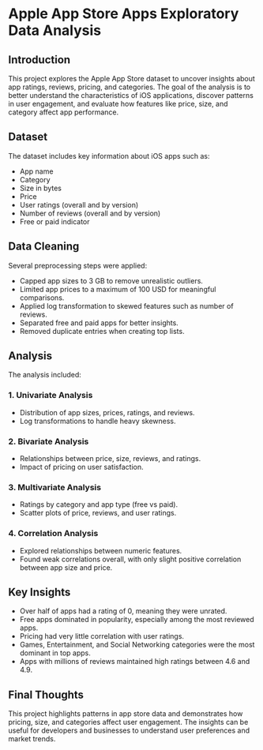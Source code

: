 # Apple App Store Apps Exploratory Data Analysis

## Introduction
This project explores the Apple App Store dataset to uncover insights about app ratings, reviews, pricing, and categories. The goal of the analysis is to better understand the characteristics of iOS applications, discover patterns in user engagement, and evaluate how features like price, size, and category affect app performance.

## Dataset
The dataset includes key information about iOS apps such as:
- App name  
- Category  
- Size in bytes  
- Price  
- User ratings (overall and by version)  
- Number of reviews (overall and by version)  
- Free or paid indicator  

## Data Cleaning
Several preprocessing steps were applied:
- Capped app sizes to 3 GB to remove unrealistic outliers.  
- Limited app prices to a maximum of 100 USD for meaningful comparisons.  
- Applied log transformation to skewed features such as number of reviews.  
- Separated free and paid apps for better insights.  
- Removed duplicate entries when creating top lists.  

## Analysis
The analysis included:

### 1. Univariate Analysis
- Distribution of app sizes, prices, ratings, and reviews.  
- Log transformations to handle heavy skewness.  

### 2. Bivariate Analysis
- Relationships between price, size, reviews, and ratings.  
- Impact of pricing on user satisfaction.  

### 3. Multivariate Analysis
- Ratings by category and app type (free vs paid).  
- Scatter plots of price, reviews, and user ratings.  

### 4. Correlation Analysis
- Explored relationships between numeric features.  
- Found weak correlations overall, with only slight positive correlation between app size and price.  

## Key Insights
- Over half of apps had a rating of 0, meaning they were unrated.  
- Free apps dominated in popularity, especially among the most reviewed apps.  
- Pricing had very little correlation with user ratings.  
- Games, Entertainment, and Social Networking categories were the most dominant in top apps.  
- Apps with millions of reviews maintained high ratings between 4.6 and 4.9.  

## Final Thoughts
This project highlights patterns in app store data and demonstrates how pricing, size, and categories affect user engagement. The insights can be useful for developers and businesses to understand user preferences and market trends.
